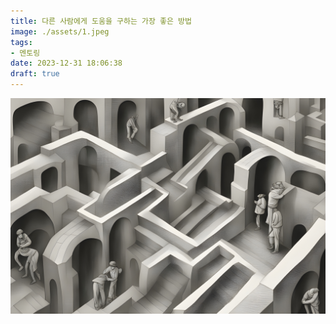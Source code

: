 ```yaml
---
title: 다른 사람에게 도움을 구하는 가장 좋은 방법
image: ./assets/1.jpeg
tags:
- 멘토링
date: 2023-12-31 18:06:38
draft: true
---
```


![hero](assets/1.jpeg)